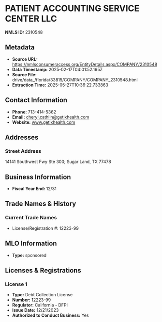 # PATIENT ACCOUNTING SERVICE CENTER LLC

**NMLS ID:** 2310548

## Metadata
- **Source URL:** https://nmlsconsumeraccess.org/EntityDetails.aspx/COMPANY/2310548
- **Data Timestamp:** 2025-02-17T04:01:52.195Z
- **Source File:** drive/data_/florida/33815/COMPANY/COMPANY_2310548.html
- **Extraction Time:** 2025-05-27T10:36:22.733863

## Contact Information
- **Phone:** 713-414-5362
- **Email:** cheryl.cathlin@getixhealth.com
- **Website:** www.getixhealth.com

## Addresses
### Street Address
14141 Southwest Fwy Ste 300; Sugar Land, TX 77478

## Business Information
- **Fiscal Year End:** 12/31

## Trade Names & History
### Current Trade Names
- License/Registration #: 12223-99

## MLO Information
- **Type:** sponsored

## Licenses & Registrations

### License 1
- **Type:** Debt Collection License
- **Number:** 12223-99
- **Regulator:** California - DFPI
- **Issue Date:** 12/21/2023
- **Authorized to Conduct Business:** Yes
